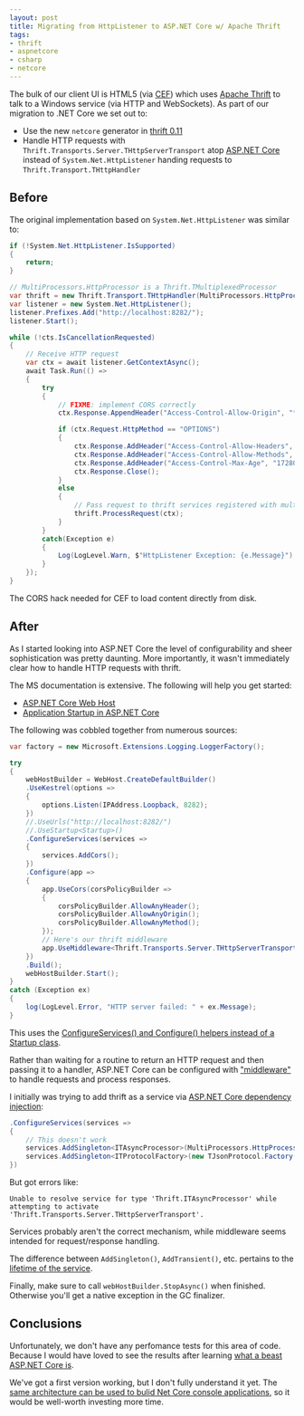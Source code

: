 ```yaml
---
layout: post
title: Migrating from HttpListener to ASP.NET Core w/ Apache Thrift
tags:
- thrift
- aspnetcore
- csharp
- netcore
---
```


The bulk of our client UI is HTML5 (via [CEF](https://bitbucket.org/chromiumembedded/cef)) which uses [Apache Thrift](https://thrift.apache.org/) to talk to a Windows service (via HTTP and WebSockets).  As part of our migration to .NET Core we set out to:
- Use the new `netcore` generator in [thrift 0.11](https://github.com/apache/thrift/releases/tag/0.11.0)
- Handle HTTP requests with `Thrift.Transports.Server.THttpServerTransport` atop [ASP.NET Core](https://docs.microsoft.com/en-us/aspnet/core/) instead of `System.Net.HttpListener` handing requests to `Thrift.Transport.THttpHandler`

## Before

The original implementation based on `System.Net.HttpListener` was similar to:
```csharp
if (!System.Net.HttpListener.IsSupported)
{
    return;
}

// MultiProcessors.HttpProcessor is a Thrift.TMultiplexedProcessor
var thrift = new Thrift.Transport.THttpHandler(MultiProcessors.HttpProcessor, new Thrift.Protocol.TJSONProtocol.Factory());
var listener = new System.Net.HttpListener();
listener.Prefixes.Add("http://localhost:8282/");
listener.Start();

while (!cts.IsCancellationRequested)
{
    // Receive HTTP request
    var ctx = await listener.GetContextAsync();
    await Task.Run(() =>
    {
        try
        {
            // FIXME: implement CORS correctly
            ctx.Response.AppendHeader("Access-Control-Allow-Origin", "*");

            if (ctx.Request.HttpMethod == "OPTIONS")
            {
                ctx.Response.AddHeader("Access-Control-Allow-Headers", "Content-Type, Accept, X-Requested-With");
                ctx.Response.AddHeader("Access-Control-Allow-Methods", "Get, POST");
                ctx.Response.AddHeader("Access-Control-Max-Age", "1728000");
                ctx.Response.Close();
            }
            else
            {
                // Pass request to thrift services registered with multiplexed processor
                thrift.ProcessRequest(ctx);
            }
        }
        catch(Exception e)
        {
            Log(LogLevel.Warn, $"HttpListener Exception: {e.Message}");
        }
    });
}
```

The CORS hack needed for CEF to load content directly from disk.

## After

As I started looking into ASP.NET Core the level of configurability and sheer sophistication was pretty daunting.  More importantly, it wasn't immediately clear how to handle HTTP requests with thrift.

The MS documentation is extensive.  The following will help you get started:
- [ASP.NET Core Web Host](https://docs.microsoft.com/en-us/aspnet/core/fundamentals/host/web-host)
- [Application Startup in ASP.NET Core](https://docs.microsoft.com/en-us/aspnet/core/fundamentals/startup)

The following was cobbled together from numerous sources:
```csharp
var factory = new Microsoft.Extensions.Logging.LoggerFactory();

try
{
    webHostBuilder = WebHost.CreateDefaultBuilder()
    .UseKestrel(options =>
    {
        options.Listen(IPAddress.Loopback, 8282);
    })
    //.UseUrls("http://localhost:8282/")
    //.UseStartup<Startup>()
    .ConfigureServices(services =>
    {
        services.AddCors();
    })
    .Configure(app =>
    {
        app.UseCors(corsPolicyBuilder =>
        {
            corsPolicyBuilder.AllowAnyHeader();
            corsPolicyBuilder.AllowAnyOrigin();
            corsPolicyBuilder.AllowAnyMethod();
        });
        // Here's our thrift middleware
        app.UseMiddleware<Thrift.Transports.Server.THttpServerTransport>(MultiProcessors.HttpProcessor, new TJsonProtocol.Factory());
    })
    .Build();
    webHostBuilder.Start();
}
catch (Exception ex)
{
    log(LogLevel.Error, "HTTP server failed: " + ex.Message);
}
```

This uses the [ConfigureServices() and Configure() helpers instead of a Startup class](https://docs.microsoft.com/en-us/aspnet/core/fundamentals/startup#convenience-methods).

Rather than waiting for a routine to return an HTTP request and then passing it to a handler, ASP.NET Core can be configured with ["middleware"](https://docs.microsoft.com/en-us/aspnet/core/fundamentals/middleware/index) to handle requests and process responses.

I initially was trying to add thrift as a service via [ASP.NET Core dependency injection](https://docs.microsoft.com/en-us/aspnet/core/fundamentals/dependency-injection):
```csharp
.ConfigureServices(services =>
{
    // This doesn't work
    services.AddSingleton<ITAsyncProcessor>(MultiProcessors.HttpProcessor);
    services.AddSingleton<ITProtocolFactory>(new TJsonProtocol.Factory());
})
```

But got errors like:
```
Unable to resolve service for type 'Thrift.ITAsyncProcessor' while attempting to activate 'Thrift.Transports.Server.THttpServerTransport'.
```

Services probably aren't the correct mechanism, while middleware seems intended for request/response handling.

The difference between `AddSingleton()`, `AddTransient()`, etc. pertains to the [lifetime of the service](https://docs.microsoft.com/en-us/aspnet/core/fundamentals/dependency-injection#service-lifetimes).

Finally, make sure to call `webHostBuilder.StopAsync()` when finished.  Otherwise you'll get a native exception in the GC finalizer.

## Conclusions

Unfortunately, we don't have any perfomance tests for this area of code.  Because I would have loved to see the results after learning [what a beast ASP.NET Core is](https://www.ageofascent.com/2016/02/18/asp-net-core-exeeds-1-15-million-requests-12-6-gbps/).

We've got a first version working, but I don't fully understand it yet.  The [same architecture can be used to bulid Net Core console applications](https://odetocode.com/blogs/scott/archive/2018/08/16/three-tips-for-console-applications-in-net-core.aspx), so it would be well-worth investing more time.
